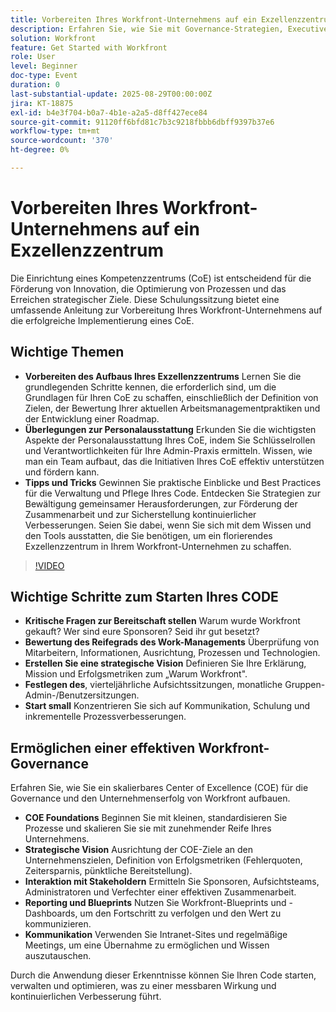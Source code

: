 ```yaml
---
title: Vorbereiten Ihres Workfront-Unternehmens auf ein Exzellenzzentrum
description: Erfahren Sie, wie Sie mit Governance-Strategien, Executive Sponsoring und Best Practices ein Workfront Center of Excellence starten und skalieren.
solution: Workfront
feature: Get Started with Workfront
role: User
level: Beginner
doc-type: Event
duration: 0
last-substantial-update: 2025-08-29T00:00:00Z
jira: KT-18875
exl-id: b4e3f704-b0a7-4b1e-a2a5-d8ff427ece84
source-git-commit: 91120ff6bfd81c7b3c9218fbbb6dbff9397b37e6
workflow-type: tm+mt
source-wordcount: '370'
ht-degree: 0%

---
```


# Vorbereiten Ihres Workfront-Unternehmens auf ein Exzellenzzentrum

Die Einrichtung eines Kompetenzzentrums (CoE) ist entscheidend für die Förderung von Innovation, die Optimierung von Prozessen und das Erreichen strategischer Ziele. Diese Schulungssitzung bietet eine umfassende Anleitung zur Vorbereitung Ihres Workfront-Unternehmens auf die erfolgreiche Implementierung eines CoE.

## Wichtige Themen

* **Vorbereiten des Aufbaus Ihres Exzellenzzentrums** Lernen Sie die grundlegenden Schritte kennen, die erforderlich sind, um die Grundlagen für Ihren CoE zu schaffen, einschließlich der Definition von Zielen, der Bewertung Ihrer aktuellen Arbeitsmanagementpraktiken und der Entwicklung einer Roadmap.
* **Überlegungen zur Personalausstattung** Erkunden Sie die wichtigsten Aspekte der Personalausstattung Ihres CoE, indem Sie Schlüsselrollen und Verantwortlichkeiten für Ihre Admin-Praxis ermitteln. Wissen, wie man ein Team aufbaut, das die Initiativen Ihres CoE effektiv unterstützen und fördern kann.
* **Tipps und Tricks** Gewinnen Sie praktische Einblicke und Best Practices für die Verwaltung und Pflege Ihres Code. Entdecken Sie Strategien zur Bewältigung gemeinsamer Herausforderungen, zur Förderung der Zusammenarbeit und zur Sicherstellung kontinuierlicher Verbesserungen. Seien Sie dabei, wenn Sie sich mit dem Wissen und den Tools ausstatten, die Sie benötigen, um ein florierendes Exzellenzzentrum in Ihrem Workfront-Unternehmen zu schaffen.

>[!VIDEO](https://video.tv.adobe.com/v/3471593/?learn=on&enablevpops&captions=ger)

## Wichtige Schritte zum Starten Ihres CODE

* **Kritische Fragen zur Bereitschaft stellen** Warum wurde Workfront gekauft? Wer sind eure Sponsoren? Seid ihr gut besetzt?
* **Bewertung des Reifegrads des Work-Managements** Überprüfung von Mitarbeitern, Informationen, Ausrichtung, Prozessen und Technologien.
* **Erstellen Sie eine strategische Vision** Definieren Sie Ihre Erklärung, Mission und Erfolgsmetriken zum „Warum Workfront&quot;.
* **Festlegen des**, vierteljährliche Aufsichtssitzungen, monatliche Gruppen-Admin-/Benutzersitzungen.
* **Start small** Konzentrieren Sie sich auf Kommunikation, Schulung und inkrementelle Prozessverbesserungen.

## Ermöglichen einer effektiven Workfront-Governance

Erfahren Sie, wie Sie ein skalierbares Center of Excellence (COE) für die Governance und den Unternehmenserfolg von Workfront aufbauen.

* **COE Foundations** Beginnen Sie mit kleinen, standardisieren Sie Prozesse und skalieren Sie sie mit zunehmender Reife Ihres Unternehmens.
* **Strategische Vision** Ausrichtung der COE-Ziele an den Unternehmenszielen, Definition von Erfolgsmetriken (Fehlerquoten, Zeitersparnis, pünktliche Bereitstellung).
* **Interaktion mit Stakeholdern** Ermitteln Sie Sponsoren, Aufsichtsteams, Administratoren und Verfechter einer effektiven Zusammenarbeit.
* **Reporting und Blueprints** Nutzen Sie Workfront-Blueprints und -Dashboards, um den Fortschritt zu verfolgen und den Wert zu kommunizieren.
* **Kommunikation** Verwenden Sie Intranet-Sites und regelmäßige Meetings, um eine Übernahme zu ermöglichen und Wissen auszutauschen.

Durch die Anwendung dieser Erkenntnisse können Sie Ihren Code starten, verwalten und optimieren, was zu einer messbaren Wirkung und kontinuierlichen Verbesserung führt.
